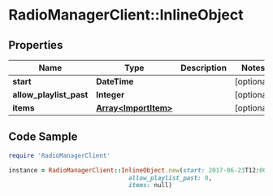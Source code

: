 # RadioManagerClient::InlineObject

## Properties

Name | Type | Description | Notes
------------ | ------------- | ------------- | -------------
**start** | **DateTime** |  | [optional] 
**allow_playlist_past** | **Integer** |  | [optional] 
**items** | [**Array&lt;ImportItem&gt;**](ImportItem.md) |  | [optional] 

## Code Sample

```ruby
require 'RadioManagerClient'

instance = RadioManagerClient::InlineObject.new(start: 2017-06-23T12:00+02:00,
                                 allow_playlist_past: 0,
                                 items: null)
```


